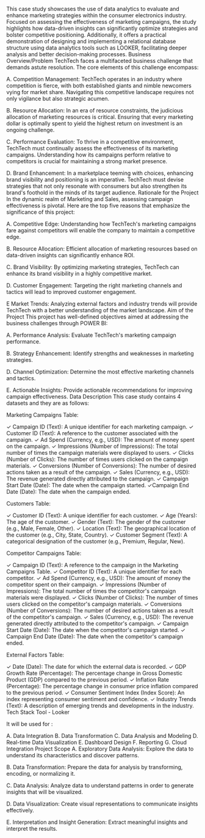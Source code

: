 This case study showcases the use of data analytics to evaluate and enhance marketing strategies within the consumer electronics industry. Focused on assessing the effectiveness of marketing campaigns, the study highlights how data-driven insights can significantly optimize strategies and bolster competitive positioning. Additionally, it offers a practical demonstration of designing and implementing a relational database structure using data analytics tools such as LOOKER, facilitating deeper analysis and better decision-making processes.
Business Overview/Problem
TechTech faces a multifaceted business challenge that demands astute resolution. The core elements of this challenge encompass:

 

A. Competition Management: TechTech operates in an industry where competition is fierce, with both established giants and nimble newcomers vying for market share. Navigating this competitive landscape requires not only vigilance but also strategic acumen.
 
B. Resource Allocation: In an era of resource constraints, the judicious allocation of marketing resources is critical. Ensuring that every marketing dollar is optimally spent to yield the highest return on investment is an ongoing challenge.
 
C. Performance Evaluation: To thrive in a competitive environment, TechTech must continually assess the effectiveness of its marketing campaigns. Understanding how its campaigns perform relative to competitors is crucial for maintaining a strong market presence.
 
D. Brand Enhancement: In a marketplace teeming with choices, enhancing brand visibility and positioning is an imperative. TechTech must devise strategies that not only resonate with consumers but also strengthen its brand's foothold in the minds of its target audience.
Rationale for the Project
In the dynamic realm of Marketing and Sales, assessing campaign effectiveness is pivotal. Here are the top five reasons that emphasize the significance of this project:

 

A. Competitive Edge: Understanding how TechTech's marketing campaigns fare against competitors will enable the company to maintain a competitive edge.
 
B. Resource Allocation: Efficient allocation of marketing resources based on data-driven insights can significantly enhance ROI.
 
C. Brand Visibility: By optimizing marketing strategies, TechTech can enhance its brand visibility in a highly competitive market.
 
D. Customer Engagement: Targeting the right marketing channels and tactics will lead to improved customer engagement.
 
E Market Trends: Analyzing external factors and industry trends will provide TechTech with a better understanding of the market landscape.
Aim of the Project
This project has well-defined objectives aimed at addressing the business challenges through POWER BI:
 

A. Performance Analysis: Evaluate TechTech's marketing campaign performance.
 
B. Strategy Enhancement: Identify strengths and weaknesses in marketing strategies.
 
D. Channel Optimization: Determine the most effective marketing channels and tactics.
 
E. Actionable Insights: Provide actionable recommendations for improving campaign effectiveness.
Data Description
This case study contains 4 datasets and  they are as follows:
 

Marketing Campaigns Table:

✓ Campaign ID (Text): A unique identifier for each marketing campaign.
✓ Customer ID (Text): A reference to the customer associated with the campaign.
✓ Ad Spend (Currency, e.g., USD): The amount of money spent on the campaign.
✓ Impressions (Number of Impressions): The total number of times the campaign materials were displayed to users.
✓ Clicks (Number of Clicks): The number of times users clicked on the campaign materials.
✓ Conversions (Number of Conversions): The number of desired actions taken as a result of the campaign.
✓ Sales (Currency, e.g., USD): The revenue generated directly attributed to the campaign.
✓ Campaign Start Date (Date): The date when the campaign started.
✓Campaign End Date (Date): The date when the campaign ended.
 

Customers Table:

✓ Customer ID (Text): A unique identifier for each customer.
✓ Age (Years): The age of the customer.
✓ Gender (Text): The gender of the customer (e.g., Male, Female, Other).
✓ Location (Text): The geographical location of the customer (e.g., City, State, Country).
✓ Customer Segment (Text): A categorical designation of the customer (e.g., Premium, Regular, New).
 

Competitor Campaigns Table:

✓ Campaign ID (Text): A reference to the campaign in the Marketing Campaigns Table.
✓ Competitor ID (Text): A unique identifier for each competitor.
✓ Ad Spend (Currency, e.g., USD): The amount of money the competitor spent on their campaign.
✓ Impressions (Number of Impressions): The total number of times the competitor's campaign materials were displayed.
✓ Clicks (Number of Clicks): The number of times users clicked on the competitor's campaign materials.
✓ Conversions (Number of Conversions): The number of desired actions taken as a result of the competitor's campaign.
✓ Sales (Currency, e.g., USD): The revenue generated directly attributed to the competitor's campaign.
✓ Campaign Start Date (Date): The date when the competitor's campaign started.
✓ Campaign End Date (Date): The date when the competitor's campaign ended.

External Factors Table:

✓ Date (Date): The date for which the external data is recorded.
✓ GDP Growth Rate (Percentage): The percentage change in Gross Domestic Product (GDP) compared to the previous period.
✓ Inflation Rate (Percentage): The percentage change in consumer price inflation compared to the previous period.
✓ Consumer Sentiment Index (Index Score): An index representing consumer sentiment and confidence.
✓ Industry Trends (Text): A description of emerging trends and developments in the industry.
Tech Stack
Tool - Looker

 

It will be used for :

A. Data Integration
B. Data Transformation
C. Data Analysis and Modeling
D. Real-time Data Visualization
E. Dashboard Design
F. Reporting
G. Cloud Integration
Project Scope
A. Exploratory Data Analysis: Explore the data to understand its characteristics and discover patterns.
 
B. Data Transformation: Prepare the data for analysis by transforming, encoding, or normalizing it.
 
C. Data Analysis: Analyze data to understand patterns in order to generate insights that will be visualized.
 
D. Data Visualization: Create visual representations to communicate insights effectively.
 
E. Interpretation and Insight Generation: Extract meaningful insights and interpret the results.
